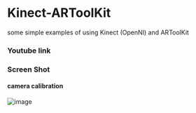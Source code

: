 Kinect-ARToolKit
================

some simple examples of using Kinect (OpenNI) and ARToolKit

### Youtube link

### Screen Shot
#### camera calibration
![image](https://raw.github.com/nghialv2607/Kinect-ARToolKit/master/readmeData/calibration.png)
